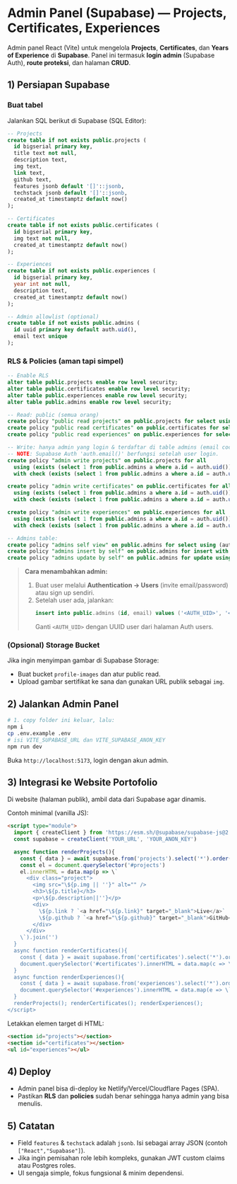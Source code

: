 
# Admin Panel (Supabase) — Projects, Certificates, Experiences

Admin panel React (Vite) untuk mengelola **Projects**, **Certificates**, dan **Years of Experience** di **Supabase**. Panel ini termasuk **login admin** (Supabase Auth), **route proteksi**, dan halaman **CRUD**.

## 1) Persiapan Supabase

### Buat tabel
Jalankan SQL berikut di Supabase (SQL Editor):

```sql
-- Projects
create table if not exists public.projects (
  id bigserial primary key,
  title text not null,
  description text,
  img text,
  link text,
  github text,
  features jsonb default '[]'::jsonb,
  techstack jsonb default '[]'::jsonb,
  created_at timestamptz default now()
);

-- Certificates
create table if not exists public.certificates (
  id bigserial primary key,
  img text not null,
  created_at timestamptz default now()
);

-- Experiences
create table if not exists public.experiences (
  id bigserial primary key,
  year int not null,
  description text,
  created_at timestamptz default now()
);

-- Admin allowlist (optional)
create table if not exists public.admins (
  id uuid primary key default auth.uid(),
  email text unique
);
```

### RLS & Policies (aman tapi simpel)

```sql
-- Enable RLS
alter table public.projects enable row level security;
alter table public.certificates enable row level security;
alter table public.experiences enable row level security;
alter table public.admins enable row level security;

-- Read: public (semua orang)
create policy "public read projects" on public.projects for select using (true);
create policy "public read certificates" on public.certificates for select using (true);
create policy "public read experiences" on public.experiences for select using (true);

-- Write: hanya admin yang login & terdaftar di table admins (email cocok)
-- NOTE: Supabase Auth 'auth.email()' berfungsi setelah user login.
create policy "admin write projects" on public.projects for all
  using (exists (select 1 from public.admins a where a.id = auth.uid()))
  with check (exists (select 1 from public.admins a where a.id = auth.uid()));

create policy "admin write certificates" on public.certificates for all
  using (exists (select 1 from public.admins a where a.id = auth.uid()))
  with check (exists (select 1 from public.admins a where a.id = auth.uid()));

create policy "admin write experiences" on public.experiences for all
  using (exists (select 1 from public.admins a where a.id = auth.uid()))
  with check (exists (select 1 from public.admins a where a.id = auth.uid()));

-- Admins table:
create policy "admins self view" on public.admins for select using (auth.uid() = id);
create policy "admins insert by self" on public.admins for insert with check (auth.uid() = id);
create policy "admins update by self" on public.admins for update using (auth.uid() = id);
```

> **Cara menambahkan admin:**
> 1. Buat user melalui **Authentication → Users** (invite email/password) atau sign up sendiri.
> 2. Setelah user ada, jalankan:
>    ```sql
>    insert into public.admins (id, email) values ('<AUTH_UID>', '<EMAIL>');
>    ```
>    Ganti `<AUTH_UID>` dengan UUID user dari halaman Auth users.

### (Opsional) Storage Bucket
Jika ingin menyimpan gambar di Supabase Storage:
- Buat bucket `profile-images` dan atur public read.
- Upload gambar sertifikat ke sana dan gunakan URL publik sebagai `img`.

## 2) Jalankan Admin Panel

```bash
# 1. copy folder ini keluar, lalu:
npm i
cp .env.example .env
# isi VITE_SUPABASE_URL dan VITE_SUPABASE_ANON_KEY
npm run dev
```

Buka `http://localhost:5173`, login dengan akun admin.

## 3) Integrasi ke Website Portofolio

Di website (halaman publik), ambil data dari Supabase agar dinamis.

Contoh minimal (vanilla JS):
```html
<script type="module">
  import { createClient } from 'https://esm.sh/@supabase/supabase-js@2'
  const supabase = createClient('YOUR_URL', 'YOUR_ANON_KEY')

  async function renderProjects(){
    const { data } = await supabase.from('projects').select('*').order('id', {ascending:false})
    const el = document.querySelector('#projects')
    el.innerHTML = data.map(p => \`
      <div class="project">
        <img src="\${p.img || ''}" alt="" />
        <h3>\${p.title}</h3>
        <p>\${p.description||''}</p>
        <div>
          \${p.link ? `<a href="\${p.link}" target="_blank">Live</a>` : ''}
          \${p.github ? `<a href="\${p.github}" target="_blank">GitHub</a>` : ''}
        </div>
      </div>
    \`).join('')
  }
  async function renderCertificates(){
    const { data } = await supabase.from('certificates').select('*').order('id', {ascending:false})
    document.querySelector('#certificates').innerHTML = data.map(c => \`<img src="\${c.img}" alt="" />\`).join('')
  }
  async function renderExperiences(){
    const { data } = await supabase.from('experiences').select('*').order('year', {ascending:false})
    document.querySelector('#experiences').innerHTML = data.map(e => \`<li><strong>\${e.year}</strong> — \${e.description||''}</li>\`).join('')
  }
  renderProjects(); renderCertificates(); renderExperiences();
</script>
```

Letakkan elemen target di HTML:
```html
<section id="projects"></section>
<section id="certificates"></section>
<ul id="experiences"></ul>
```

## 4) Deploy
- Admin panel bisa di-deploy ke Netlify/Vercel/Cloudflare Pages (SPA).
- Pastikan **RLS** dan **policies** sudah benar sehingga hanya admin yang bisa menulis.

## 5) Catatan
- Field `features` & `techstack` adalah `jsonb`. Isi sebagai array JSON (contoh `["React","Supabase"]`).
- Jika ingin pemisahan role lebih kompleks, gunakan JWT custom claims atau Postgres roles.
- UI sengaja simple, fokus fungsional & minim dependensi.
